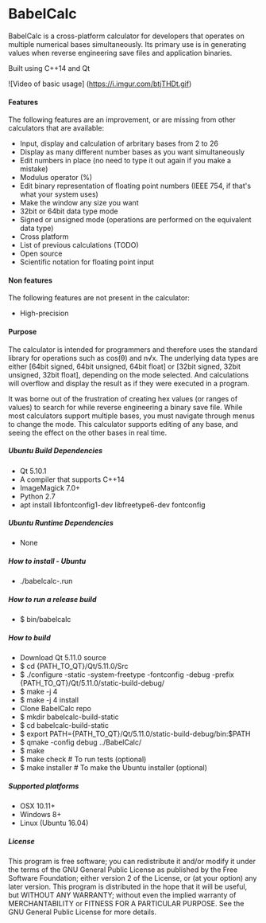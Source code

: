 # BabelCalc
BabelCalc is a cross-platform calculator for developers that operates on multiple numerical bases simultaneously. Its primary use is in generating values when reverse engineering save files and application binaries.

Built using C++14 and Qt

![Video of basic usage]
(https://i.imgur.com/btjTHDt.gif)

#### Features
The following features are an improvement, or are missing from other calculators that are available:
* Input, display and calculation of arbritary bases from 2 to 26
* Display as many different number bases as you want simultaneously
* Edit numbers in place (no need to type it out again if you make a mistake)
* Modulus operator (%)
* Edit binary representation of floating point numbers (IEEE 754, if that's what your system uses)
* Make the window any size you want
* 32bit or 64bit data type mode
* Signed or unsigned mode (operations are performed on the equivalent data type)
* Cross platform
* List of previous calculations (TODO)
* Open source
* Scientific notation for floating point input

#### Non features
The following features are not present in the calculator:
* High-precision

#### Purpose
The calculator is intended for programmers and therefore uses the standard library for operations such as cos(θ) and n√x. The underlying data types are either [64bit signed, 64bit unsigned, 64bit float] or [32bit signed, 32bit unsigned, 32bit float], depending on the mode selected. And calculations will overflow and display the result as if they were executed in a program.

It was borne out of the frustration of creating hex values (or ranges of values) to search for while reverse engineering a binary save file. While most calculators support multiple bases, you must navigate through menus to change the mode. This calculator supports editing of any base, and seeing the effect on the other bases in real time.

##### Ubuntu Build Dependencies
* Qt 5.10.1
* A compiler that supports C++14 
* ImageMagick 7.0+
* Python 2.7
* apt install libfontconfig1-dev libfreetype6-dev fontconfig

##### Ubuntu Runtime Dependencies
* None

##### How to install - Ubuntu
* ./babelcalc-<version>.run

##### How to run a release build
* $ bin/babelcalc

##### How to build
* Download Qt 5.11.0 source
* $ cd {PATH_TO_QT}/Qt/5.11.0/Src
* $ ./configure -static -system-freetype -fontconfig -debug -prefix {PATH_TO_QT}/Qt/5.11.0/static-build-debug/
* $ make -j 4
* $ make -j 4 install
* Clone BabelCalc repo
* $ mkdir babelcalc-build-static
* $ cd babelcalc-build-static
* $ export PATH={PATH_TO_QT}/Qt/5.11.0/static-build-debug/bin:$PATH
* $ qmake -config debug ../BabelCalc/
* $ make
* $ make check # To run tests (optional)
* $ make installer # To make the Ubuntu installer (optional)

##### Supported platforms
* OSX 10.11+
* Windows 8+
* Linux (Ubuntu 16.04)

##### License
This program is free software; you can redistribute it and/or modify it under the terms of the GNU General Public License as published by the Free Software Foundation; either version 2 of the License, or (at your option) any later version.
This program is distributed in the hope that it will be useful, but WITHOUT ANY WARRANTY; without even the implied warranty of MERCHANTABILITY or FITNESS FOR A PARTICULAR PURPOSE. See the GNU General Public License for more details.
